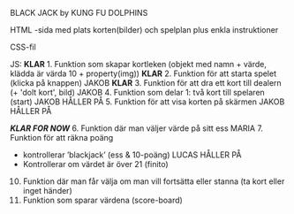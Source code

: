 BLACK JACK by KUNG FU DOLPHINS

HTML -sida med plats korten(bilder) och spelplan plus enkla instruktioner

CSS-fil

JS:
**KLAR** 1. Funktion som skapar kortleken (objekt med namn + värde, klädda är värda 10 + property(img))
**KLAR** 2. Funktion för att starta spelet (klicka på knappen) JAKOB
**KLAR** 3. Funktion för att dra ett kort till dealern (+ 'dolt kort', bild) JAKOB
4. Funktion som delar 1: två kort till spelaren (start) JAKOB HÅLLER PÅ
5. Funktion för att visa korten på skärmen JAKOB HÅLLER PÅ

***KLAR FOR NOW*** 6. Funktion där man väljer värde på sitt ess MARIA
7. Funktion för att räkna poäng 
- kontrollerar ’blackjack’ (ess & 10-poäng) LUCAS HÅLLER PÅ
- Kontrollerar om värdet är över 21 (finito)
10. Funktion där man får välja om man vill fortsätta eller stanna (ta kort eller inget händer) 
11. Funktion som sparar värdena (score-board)
